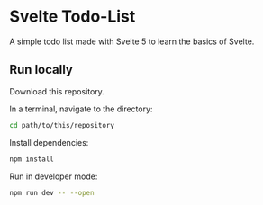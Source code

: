 # Svelte Todo-List

A simple todo list made with Svelte 5 to learn the basics of Svelte.

## Run locally

Download this repository.

In a terminal, navigate to the directory:
```bash
cd path/to/this/repository
```

Install dependencies:
```bash
npm install
```

Run in developer mode:
```bash
npm run dev -- --open
```
